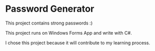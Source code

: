 <h1>Password Generator </h1>
  <p>This project contains strong passwords :) </p> 
  <p> This project runs on Windows Forms App and write with C#. </p>
   <p> I chose this project because it will contribute to my learning process. </p>
